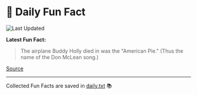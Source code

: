 # 🌟 Daily Fun Fact

![Last Updated](https://img.shields.io/badge/Last_Updated-2025_06_17-blue?style=flat-square)

**Latest Fun Fact:**

> The airplane Buddy Holly died in was the "American Pie." (Thus the name of the Don McLean song.)

[Source](http://www.djtech.net/humor/useless_facts.htm)

---

Collected Fun Facts are saved in [daily.txt](daily.txt) 📚
